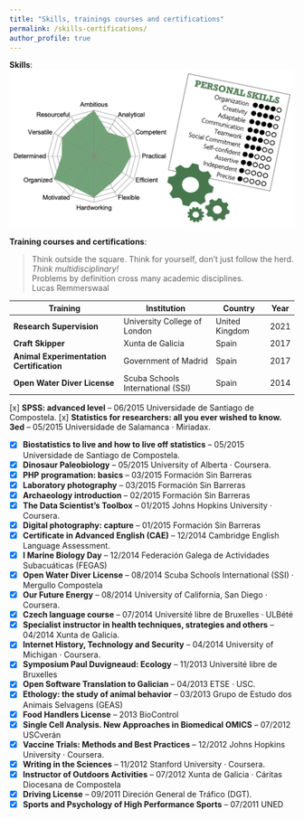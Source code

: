 ```yaml
---
title: "Skills, trainings courses and certifications"
permalink: /skills-certifications/
author_profile: true
---
```


**Skills**:  
<img src='/images/skills-bruzos.png'>  

**Training courses and certifications**:  
> Think outside the square. Think for yourself, don’t just follow the herd. _Think multidisciplinary!_  
> Problems by definition cross many academic disciplines.  
> Lucas Remmerswaal  

| Training | Institution | Country | Year |  
| ------------- | ------------- | ------------- | ------------- |  
| **Research Supervision** | University College of London | United Kingdom | 2021 |  
| **Craft Skipper** | Xunta de Galicia | Spain | 2017 |  
| **Animal Experimentation Certification** | Government of Madrid | Spain | 2017 |  
| **Open Water Diver License** | Scuba Schools International (SSI) | Spain | 2014 |  


[x]  **SPSS: advanced level** – 06/2015  Universidade de Santiago de Compostela.
[x]  **Statistics for researchers: all you ever wished to know. 3ed** – 05/2015  Universidade de Salamanca · Miriadax.
- [x]  **Biostatistics to live and how to live off statistics** – 05/2015  Universidade de Santiago de Compostela.
- [x]  **Dinosaur Paleobiology** – 05/2015  University of Alberta · Coursera.
- [x]  **PHP programation: basics** – 03/2015  Formación Sin Barreras   
- [x]  **Laboratory photography** – 03/2015  Formación Sin Barreras   
- [x]  **Archaeology introduction** – 02/2015  Formación Sin Barreras   
- [x]  **The Data Scientist’s Toolbox** – 01/2015 Johns Hopkins University · Coursera.
- [x] **Digital photography: capture** – 01/2015 Formación Sin Barreras    
- [x] **Certificate in Advanced English (CAE)** – 12/2014 Cambridge English Language Assessment.
- [x] **I Marine Biology Day** – 12/2014 Federación Galega de Actividades Subacuáticas (FEGAS)
- [x] **Open Water Diver License** – 08/2014 Scuba Schools International (SSI) · Mergullo Compostela
- [x] **Our Future Energy** – 08/2014  University of California, San Diego · Coursera.
- [x] **Czech language course** – 07/2014 Université libre de Bruxelles · ULBété
- [x] **Specialist instructor in health techniques, strategies and others** – 04/2014 Xunta de Galicia.
- [x] **Internet History, Technology and Security** – 04/2014  University of Michigan · Coursera.
- [x] **Symposium Paul Duvigneaud: Ecology** – 11/2013 Université libre de Bruxelles
- [x] **Open Software Translation to Galician** – 04/2013 ETSE · USC.
- [x] **Ethology: the study of animal behavior** –  03/2013 Grupo de Estudo dos Animais Selvagens (GEAS)
- [x] **Food Handlers License** – 2013 BioControl
- [x] **Single Cell Analysis. New Approaches in Biomedical OMICS** – 07/2012 USCverán
- [x] **Vaccine Trials: Methods and Best Practices** – 12/2012  Johns Hopkins University · Coursera.
- [x] **Writing in the Sciences** –    11/2012   Stanford University · Coursera.
- [x] **Instructor of Outdoors Activities** – 07/2012 Xunta de Galicia · Cáritas Diocesana de Compostela
- [x] **Driving License** –  09/2011 Direción General de Tráfico (DGT).
- [x] **Sports and Psychology of High Performance Sports** – 07/2011 UNED 
